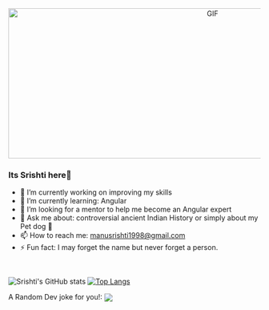 <div align="center">
<img height="300" width="800" align="center" alt="GIF" align="center" src="https://media.giphy.com/media/cJSDRt8csBx0A7YFfh/giphy.gif">
</div>

###  Its Srishti here👋

- 🔭 I’m currently working on improving my skills
- 🌱 I’m currently learning: Angular
- 🔎 I’m looking for a mentor to help me become an Angular expert
- 💬 Ask me about: controversial ancient Indian History or simply about my Pet dog 🐶
- 📫 How to reach me: manusrishti1998@gmail.com
- ⚡ Fun fact: I may forget the name but never forget a person.
</br>

![Srishti's GitHub stats](https://github-readme-stats.vercel.app/api?username=Srishti&hide=contribs&show_icons=true&theme=tokyonight) [![Top Langs](https://github-readme-stats.vercel.app/api/top-langs/?username=SrishtiSk&layout=compact&theme=tokyonight)](https://github.com/SrishtiSk/github-readme-stats)

<!--<div align = "center">
  <img src = "https://github-readme-stats.vercel.app/api?username=SrishtiSk&hide=contribs&show_icons=true&theme=tokyonight&layout=default&hide_border=true" width="400" height="auto" align="left">
  <img src = "https://github-readme-stats.vercel.app/api/top-langs/?username=SrishtiSk&layout=compact&theme=tokyonight&hide_border=true" width="400" height="auto" align="right">
</div>-->

A Random Dev joke for you!: <img src="https://readme-jokes.vercel.app/api" align="center"/>
  
<!--![Jokes Card](https://readme-jokes.vercel.app/api)-->

